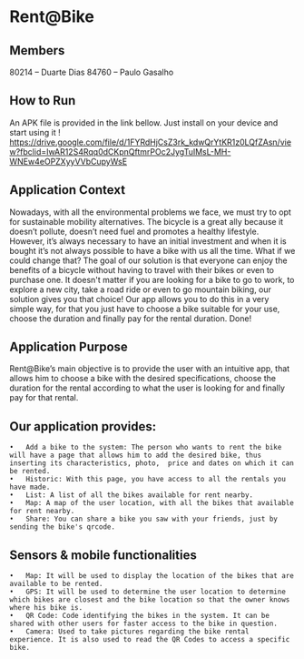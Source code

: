 # Rent@Bike

## Members 
80214 – Duarte Dias
84760 – Paulo Gasalho

## How to Run

An APK file is provided in the link bellow. Just install on your device and start using it !
https://drive.google.com/file/d/1FYRdHjCsZ3rk_kdwQrYtKR1z0LQfZAsn/view?fbclid=IwAR12S4Rqq0dCKpnQftmrPOc2JygTuIMsL-MH-WNEw4eOPZXyyVVbCupyWsE

## Application Context

Nowadays, with all the environmental problems we face, we must try to opt for sustainable mobility alternatives. The bicycle is a great ally because it doesn’t pollute, doesn’t need fuel and promotes a healthy lifestyle. However, it’s always necessary to have an initial investment and when it is bought it’s not always possible to have a bike with us all the time. What if we could change that? The goal of our solution is that everyone can enjoy the benefits of a bicycle without having to travel with their bikes or even to purchase one. It doesn't matter if you are looking for a bike to go to work, to explore a new city, take a road ride or even to go mountain biking, our solution gives you that choice! Our app allows you to do this in a very simple way, for that you just have to choose a bike suitable for your use, choose the duration and finally pay for the rental duration. Done!

## Application Purpose

Rent@Bike’s main objective is to provide the user with an intuitive app, that allows him to choose a bike with the desired specifications, choose the duration for the rental according to what the user is looking for and finally pay for that rental. 

## Our application provides:
	•	Add a bike to the system: The person who wants to rent the bike will have a page that allows him to add the desired bike, thus inserting its characteristics, photo,  price and dates on which it can be rented.
	•	Historic: With this page, you have access to all the rentals you have made.
	•	List: A list of all the bikes available for rent nearby.  
	•	Map: A map of the user location, with all the bikes that available for rent nearby.  
	•	Share: You can share a bike you saw with your friends, just by sending the bike's qrcode.

## Sensors & mobile functionalities
	•	Map: It will be used to display the location of the bikes that are available to be rented.
	•	GPS: It will be used to determine the user location to determine which bikes are closest and the bike location so that the owner knows where his bike is.
	•	QR Code: Code identifying the bikes in the system. It can be shared with other users for faster access to the bike in question.
	•	Camera: Used to take pictures regarding the bike rental experience. It is also used to read the QR Codes to access a specific bike.
